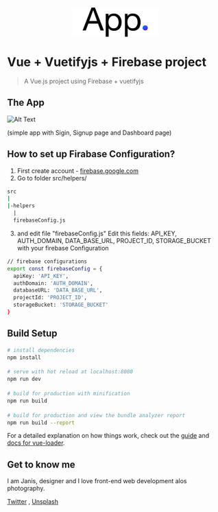 <p align="center"><img width="200" src="https://github.com/janisrozenfelds/Vue-Vuetifyjs-Firebase/blob/master/static/app_logo.svg" alt="App logo"></a></p>

# Vue + Vuetifyjs + Firebase project

> A Vue.js project using Firebase + vuetifyjs

## The App
![Alt Text](https://thumbs.gfycat.com/VacantMealyHypacrosaurus-size_restricted.gif)

(simple app with Sigin, Signup page and Dashboard page)

## How to set up Firabase Configuration?
1. First create account - [firebase.google.com](http://firebase.google.com)
2. Go to folder src/helpers/
``` bash
src
|
|-helpers
  |
  firebaseConfig.js
```

3. and edit file "firebaseConfig.js"
Edit this fields:
 API_KEY, AUTH_DOMAIN, DATA_BASE_URL,
 PROJECT_ID, STORAGE_BUCKET
with your firebase Configuration

``` bash
// firebase configurations
export const firebaseConfig = {
  apiKey: 'API_KEY',
  authDomain: 'AUTH_DOMAIN',
  databaseURL: 'DATA_BASE_URL',
  projectId: 'PROJECT_ID',
  storageBucket: 'STORAGE_BUCKET'
}
```


## Build Setup

``` bash
# install dependencies
npm install

# serve with hot reload at localhost:8080
npm run dev

# build for production with minification
npm run build

# build for production and view the bundle analyzer report
npm run build --report
```

For a detailed explanation on how things work, check out the [guide](http://vuejs-templates.github.io/webpack/) and [docs for vue-loader](http://vuejs.github.io/vue-loader).


## Get to know me
I am Janis, designer and I love front-end web development alos photography.

[Twitter](https://twitter.com/roziits) , [Unsplash](https://unsplash.com/@janisrozenfelds)
